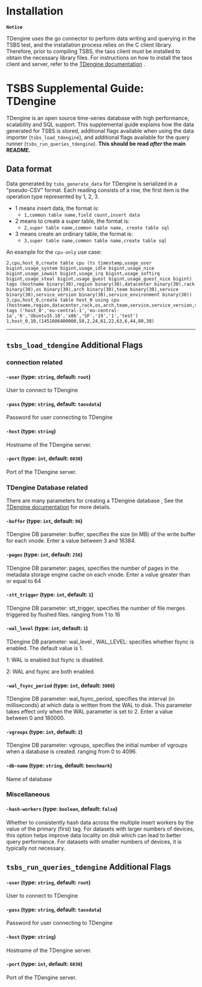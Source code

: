 # Installation
**`Notice`**

TDengine uses the go connector to perform data writing and querying in the 
TSBS test, and the installation process relies on the C client library. 
Therefore, prior to compiling TSBS, the taos client must be installed to 
obtain the necessary library files. For instructions on how to install the 
taos client and server, refer to the [TDengine documentation](https://docs.tdengine.com/get-started/deploy-from-package/) .


# TSBS Supplemental Guide: TDengine

TDengine is an open source time-series database with high performance, scalability and SQL support. 
This supplemental guide explains how
the data generated for TSBS is stored, additional flags available when
using the data importer (`tsbs_load_tdengine`), and additional flags
available for the query runner (`tsbs_run_queries_tdengine`). **This
should be read *after* the main README.**

## Data format

Data generated by `tsbs_generate_data` for TDengine is serialized in a
"pseudo-CSV" format. Each reading consists of a row, the first item is the operation type represented by 1, 2, 3.

- 1 means insert data, the format is:
    - `1,common table name,field count,insert data`
- 2 means to create a super table, the format is:
    - `2,super table name,common table name, create table sql`
- 3 means create an ordinary table, the format is:
    - `3,super table name,common table name,create table sql`

An example for the `cpu-only` use case:

```text
2,cpu,host_0,create table cpu (ts timestamp,usage_user bigint,usage_system bigint,usage_idle bigint,usage_nice bigint,usage_iowait bigint,usage_irq bigint,usage_softirq bigint,usage_steal bigint,usage_guest bigint,usage_guest_nice bigint) tags (hostname binary(30),region binary(30),datacenter binary(30),rack binary(30),os binary(30),arch binary(30),team binary(30),service binary(30),service_version binary(30),service_environment binary(30))
3,cpu,host_0,create table host_0 using cpu (hostname,region,datacenter,rack,os,arch,team,service,service_version,service_environment) tags ('host_0','eu-central-1','eu-central-1a','6','Ubuntu15.10','x86','SF','19','1','test')
1,host_0,10,(1451606400000,58,2,24,61,22,63,6,44,80,38)
```

---

## `tsbs_load_tdengine` Additional Flags

### connection related
#### `-user` (type: `string`, default: `root`)

User to connect to TDengine

#### `-pass` (type: `string`, default: `taosdata`)

Password for user connecting to TDengine

#### `-host` (type: `string`)

Hostname of the TDengine server.

#### `-port` (type: `int`, default: `6030`)

Port of the TDengine server.

### TDengine Database related

There are many parameters for creating a TDengine database , See the [TDengine documentation][conn-str] for more details.

#### `-buffer` (type: `int`, default: `96`)

TDengine DB parameter: buffer, specifies the size (in MB) of the write buffer for each vnode. Enter a value between 3 and 16384.
 
#### `-pages` (type: `int`, default: `256`)

TDengine DB parameter: pages, specifies the number of pages in the metadata storage engine cache on each vnode. Enter a value greater than or equal to 64
 
#### `-stt_trigger` (type: `int`, default: `1`)

TDengine DB parameter: stt_trigger, specifies the number of file merges triggered by flushed files. ranging from 1 to 16
 
#### `-wal_level` (type: `int`, default: `1`)

TDengine DB parameter: wal_level , WAL_LEVEL: specifies whether fsync is enabled. The default value is 1.

1: WAL is enabled but fsync is disabled.

2: WAL and fsync are both enabled.

#### `-wal_fsync_period` (type: `int`, default: `3000`)

TDengine DB parameter: wal_fsync_period, specifies the interval (in milliseconds) at which data is written from the WAL to disk. This parameter takes effect only when the WAL parameter is set to 2. Enter a value between 0 and 180000. 
 
#### `-vgroups` (type: `int`, default: `2`)

TDengine DB parameter: vgroups, specifies the initial number of vgroups when a database is created. ranging from 0 to 4096.

#### `-db-name` (type: `string`, default: `benchmark`)

Name of database 


### Miscellaneous

#### `-hash-workers` (type: `boolean`, default: `false`)
Whether to consistently hash data across the multiple insert workers by the
value of the primary (first) tag. For datasets with larger numbers of
devices, this option helps improve data locality on disk which can lead
to better query performance. For datasets with smaller numbers of devices, it is typically not necessary.

[conn-str]: https://docs.tdengine.com/tdengine-reference/sql-manual/manage-databases/

## `tsbs_run_queries_tdengine` Additional Flags

#### `-user` (type: `string`, default: `root`)

User to connect to TDengine

#### `-pass` (type: `string`, default: `taosdata`)

Password for user connecting to TDengine

#### `-host` (type: `string`)

Hostname of the TDengine server.

#### `-port` (type: `int`, default: `6030`)

Port of the TDengine server.


